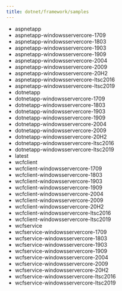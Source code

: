 ```yaml
---
title: dotnet/framework/samples
---
```

- aspnetapp
- aspnetapp-windowsservercore-1709
- aspnetapp-windowsservercore-1803
- aspnetapp-windowsservercore-1903
- aspnetapp-windowsservercore-1909
- aspnetapp-windowsservercore-2004
- aspnetapp-windowsservercore-2009
- aspnetapp-windowsservercore-20H2
- aspnetapp-windowsservercore-ltsc2016
- aspnetapp-windowsservercore-ltsc2019
- dotnetapp
- dotnetapp-windowsservercore-1709
- dotnetapp-windowsservercore-1803
- dotnetapp-windowsservercore-1903
- dotnetapp-windowsservercore-1909
- dotnetapp-windowsservercore-2004
- dotnetapp-windowsservercore-2009
- dotnetapp-windowsservercore-20H2
- dotnetapp-windowsservercore-ltsc2016
- dotnetapp-windowsservercore-ltsc2019
- latest
- wcfclient
- wcfclient-windowsservercore-1709
- wcfclient-windowsservercore-1803
- wcfclient-windowsservercore-1903
- wcfclient-windowsservercore-1909
- wcfclient-windowsservercore-2004
- wcfclient-windowsservercore-2009
- wcfclient-windowsservercore-20H2
- wcfclient-windowsservercore-ltsc2016
- wcfclient-windowsservercore-ltsc2019
- wcfservice
- wcfservice-windowsservercore-1709
- wcfservice-windowsservercore-1803
- wcfservice-windowsservercore-1903
- wcfservice-windowsservercore-1909
- wcfservice-windowsservercore-2004
- wcfservice-windowsservercore-2009
- wcfservice-windowsservercore-20H2
- wcfservice-windowsservercore-ltsc2016
- wcfservice-windowsservercore-ltsc2019

